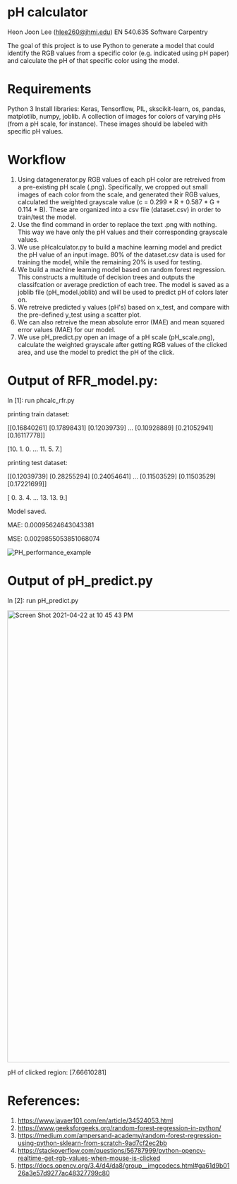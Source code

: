 # pH calculator
Heon Joon Lee (hlee260@jhmi.edu) EN 540.635 Software Carpentry

The goal of this project is to use Python to generate a model that could identify the RGB values from a specific color (e.g. indicated using pH paper) and calculate the pH of that specific color using the model.

# Requirements
Python 3
Install libraries: Keras, Tensorflow, PIL, skscikit-learn, os, pandas, matplotlib, numpy, joblib.
A collection of images for colors of varying pHs (from a pH scale, for instance). These images should be labeled with specific pH values.

# Workflow
1) Using datagenerator.py RGB values of each pH color are retreived from a pre-existing pH scale (.png). Specifically, we cropped out small images of each color from the scale, and generated their RGB values, calculated the weighted grayscale value (c = 0.299 * R + 0.587 * G + 0.114 * B). These are organized into a csv file (dataset.csv) in order to train/test the model. 
2) Use the find command in order to replace the text .png with nothing. This way we have only the pH values and their corresponding grayscale values.
3) We use pHcalculator.py to build a machine learning model and predict the pH value of an input image. 80% of the dataset.csv data is used for training the model, while the remaining 20% is used for testing. 
4) We build a machine learning model based on random forest regression. This constructs a multitude of decision trees and outputs the classifcation or average prediction of each tree. The model is saved as a joblib file (pH_model.joblib) and will be used to predict pH of colors later on.
5) We retreive predicted y values (pH's) based on x_test, and compare with the pre-defined y_test using a scatter plot.
6) We can also retreive the mean absolute error (MAE) and mean squared error values (MAE) for our model.
7) We use pH_predict.py open an image of a pH scale (pH_scale.png), calculate the weighted grayscale after getting RGB values of the clicked area, and use the model to predict the pH of the click.

# Output of RFR_model.py:
In [1]: run phcalc_rfr.py

printing train dataset: 

[[0.16840261]
 [0.17898431]
 [0.12039739]
 ...
 [0.10928889]
 [0.21052941]
 [0.16117778]] 
 
 [10.  1.  0. ... 11.  5.  7.]
 
 printing test dataset: 
 
[[0.12039739]
 [0.28255294]
 [0.24054641]
 ...
 [0.11503529]
 [0.11503529]
 [0.17221699]]
 
 [ 0.  3.  4. ... 13. 13.  9.]
 
 Model saved.

MAE: 0.00095624643043381

MSE: 0.0029855053851068074

![PH_performance_example](https://user-images.githubusercontent.com/82513993/115661940-422b4880-a30c-11eb-8e71-67c570d59da9.png)

# Output of pH_predict.py
In [2]: run pH_predict.py

<img width="1023" alt="Screen Shot 2021-04-22 at 10 45 43 PM" src="https://user-images.githubusercontent.com/82513993/115810917-c6d59f80-a3bc-11eb-9ab1-8f4c48e6aa3c.png">

pH of clicked region:  [7.66610281]

# References:

1. https://www.javaer101.com/en/article/34524053.html
2. https://www.geeksforgeeks.org/random-forest-regression-in-python/
3. https://medium.com/ampersand-academy/random-forest-regression-using-python-sklearn-from-scratch-9ad7cf2ec2bb
4. https://stackoverflow.com/questions/56787999/python-opencv-realtime-get-rgb-values-when-mouse-is-clicked
5. https://docs.opencv.org/3.4/d4/da8/group__imgcodecs.html#ga61d9b0126a3e57d9277ac48327799c80
